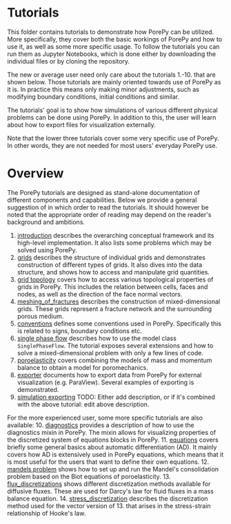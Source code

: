 # Tutorials
This folder contains tutorials to demonstrate how PorePy can be utilized.
More specifically, they cover both the basic workings of PorePy and how to use it, as well as some more specific usage.
To follow the tutorials you can run them as Jupyter Notebooks, which is done either by downloading the individual files or by cloning the repository.

The new or average user need only care about the tutorials 1.-10. that are shown below.
Those tutorials are mainly oriented towards use of PorePy as it is. 
In practice this means only making minor adjustments, such as modifying boundary conditions, initial conditions and similar.

The tutorials' goal is to show how simulations of various different physical problems can be done using PorePy.
In addition to this, the user will learn about how to export files for visualization externally.

Note that the lower three tutorials cover some very specific use of PorePy. 
In other words, they are not needed for most users' everyday PorePy use.
# Overview
The PorePy tutorials are designed as stand-alone documentation of different components and capabilities. 
Below we provide a general suggestion of in which order to read the tutorials.
It should however be noted that the appropriate order of reading may depend on the reader's background and ambitions.

1. [introduction](./introduction.ipynb) describes the overarching conceptual framework and its high-level implementation. It also lists some problems which may be solved using PorePy.
2. [grids](./grids.ipynb) describes the structure of individual grids and demonstrates construction of different types of grids. It also dives into the data structure, and shows how to access and manipulate grid quantities.
3. [grid topology](./grid_topology.ipynb) covers how to access various topological properties of grids in PorePy. This includes the relation between cells, faces and nodes, as well as the direction of the face normal vectors.
4. [meshing_of_fractures](./meshing_of_fractures.ipynb) describes the construction of mixed-dimensional grids. These grids represent a fracture network and the surrounding porous medium.
5. [conventions](./conventions.ipynb) defines some conventions used in PorePy. Specifically this is related to signs, boundary conditions etc.
6. [single phase flow](./single_phase_flow.ipynb) describes how to use the model class `SinglePhaseFlow`. The tutorial exposes several extensions and how to solve a mixed-dimensional problem with only a few lines of code.
7. [poroelasticity](./poroelasticity.ipynb) covers combining the models of mass and momentum balance to obtain a model for poromechanics.
8. [exporter](./exporter.ipynb) documents how to export data from PorePy for external visualization (e.g. ParaView). Several examples of exporting is demonstrated.
9. [simulation exporting](./simulation_exporting.ipynb) TODO: Either add description, or if it's combined with the above tutorial: edit above description.

For the more experienced user, some more specific tutorials are also available:
10. [diagnostics](./diagnostics.ipynb) provides a description of how to use the diagnostics mixin in PorePy. The mixin allows for visualizing properties of the discretized system of equations blocks in PorePy.
11. [equations](./equations.ipynb) covers briefly some general basics about automatic differentiation (AD). It mainly covers how AD is extensively used in PorePy equations, which means that it is most useful for the users that want to define their own equations.
12. [mandels problem](./mandels_problem.ipynb) shows how to set up and run the Mandel's consolidation problem based on the Biot equations of poroelasticity. 
13. [flux_discretizations](./flux_discretizations.ipynb) shows different discretization methods available for diffusive fluxes. These are used for Darcy's law for fluid fluxes in a mass balance equation. 
14. [stress_discretization](./stress_discretization.ipynb) describes the discretization method used for the vector version of 13. that arises in the stress-strain relationship of Hooke's law.